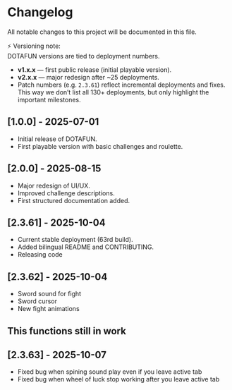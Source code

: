 # Changelog

All notable changes to this project will be documented in this file.

⚡️ Versioning note:  
DOTAFUN versions are tied to deployment numbers.  
- **v1.x.x** — first public release (initial playable version).  
- **v2.x.x** — major redesign after ~25 deployments.  
- Patch numbers (e.g. `2.3.61`) reflect incremental deployments and fixes.  
This way we don’t list all 130+ deployments, but only highlight the important milestones.

## [1.0.0] - 2025-07-01
- Initial release of DOTAFUN.
- First playable version with basic challenges and roulette.

## [2.0.0] - 2025-08-15
- Major redesign of UI/UX.
- Improved challenge descriptions.
- First structured documentation added.

  
## [2.3.61] - 2025-10-04
- Current stable deployment (63rd build).
- Added bilingual README and CONTRIBUTING.
- Releasing code

## [2.3.62] - 2025-10-04
- Sword sound for fight
- Sword cursor
- New fight animations
## This functions still in work

## [2.3.63] - 2025-10-07
- Fixed bug when spining sound play even if you leave active tab
- Fixed bug when wheel of luck stop working after you leave active tab

